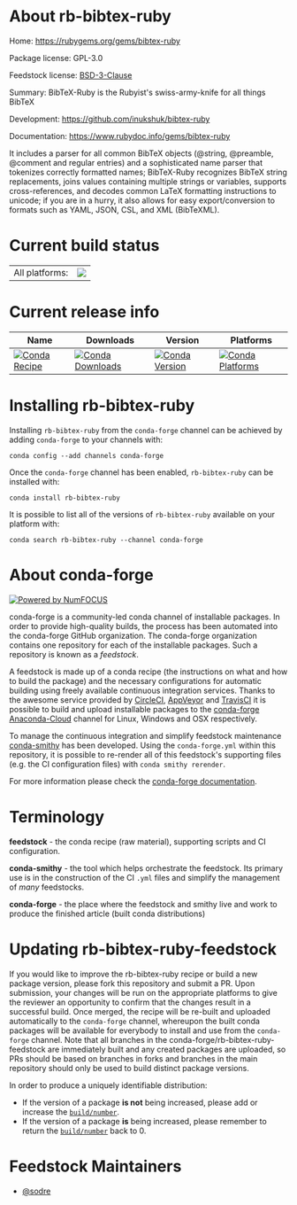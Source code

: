 About rb-bibtex-ruby
====================

Home: https://rubygems.org/gems/bibtex-ruby

Package license: GPL-3.0

Feedstock license: [BSD-3-Clause](https://github.com/conda-forge/rb-bibtex-ruby-feedstock/blob/master/LICENSE.txt)

Summary: BibTeX-Ruby is the Rubyist's swiss-army-knife for all things BibTeX

Development: https://github.com/inukshuk/bibtex-ruby

Documentation: https://www.rubydoc.info/gems/bibtex-ruby

It includes a parser for all common BibTeX objects (@string, @preamble,
@comment and regular entries) and a sophisticated name parser that tokenizes
correctly formatted names; BibTeX-Ruby recognizes BibTeX string replacements,
joins values containing multiple strings or variables, supports
cross-references, and decodes common LaTeX formatting instructions to unicode;
if you are in a hurry, it also allows for easy export/conversion to formats
such as YAML, JSON, CSL, and XML (BibTeXML).


Current build status
====================


<table><tr><td>All platforms:</td>
    <td>
      <a href="https://dev.azure.com/conda-forge/feedstock-builds/_build/latest?definitionId=7648&branchName=master">
        <img src="https://dev.azure.com/conda-forge/feedstock-builds/_apis/build/status/rb-bibtex-ruby-feedstock?branchName=master">
      </a>
    </td>
  </tr>
</table>

Current release info
====================

| Name | Downloads | Version | Platforms |
| --- | --- | --- | --- |
| [![Conda Recipe](https://img.shields.io/badge/recipe-rb--bibtex--ruby-green.svg)](https://anaconda.org/conda-forge/rb-bibtex-ruby) | [![Conda Downloads](https://img.shields.io/conda/dn/conda-forge/rb-bibtex-ruby.svg)](https://anaconda.org/conda-forge/rb-bibtex-ruby) | [![Conda Version](https://img.shields.io/conda/vn/conda-forge/rb-bibtex-ruby.svg)](https://anaconda.org/conda-forge/rb-bibtex-ruby) | [![Conda Platforms](https://img.shields.io/conda/pn/conda-forge/rb-bibtex-ruby.svg)](https://anaconda.org/conda-forge/rb-bibtex-ruby) |

Installing rb-bibtex-ruby
=========================

Installing `rb-bibtex-ruby` from the `conda-forge` channel can be achieved by adding `conda-forge` to your channels with:

```
conda config --add channels conda-forge
```

Once the `conda-forge` channel has been enabled, `rb-bibtex-ruby` can be installed with:

```
conda install rb-bibtex-ruby
```

It is possible to list all of the versions of `rb-bibtex-ruby` available on your platform with:

```
conda search rb-bibtex-ruby --channel conda-forge
```


About conda-forge
=================

[![Powered by NumFOCUS](https://img.shields.io/badge/powered%20by-NumFOCUS-orange.svg?style=flat&colorA=E1523D&colorB=007D8A)](http://numfocus.org)

conda-forge is a community-led conda channel of installable packages.
In order to provide high-quality builds, the process has been automated into the
conda-forge GitHub organization. The conda-forge organization contains one repository
for each of the installable packages. Such a repository is known as a *feedstock*.

A feedstock is made up of a conda recipe (the instructions on what and how to build
the package) and the necessary configurations for automatic building using freely
available continuous integration services. Thanks to the awesome service provided by
[CircleCI](https://circleci.com/), [AppVeyor](https://www.appveyor.com/)
and [TravisCI](https://travis-ci.com/) it is possible to build and upload installable
packages to the [conda-forge](https://anaconda.org/conda-forge)
[Anaconda-Cloud](https://anaconda.org/) channel for Linux, Windows and OSX respectively.

To manage the continuous integration and simplify feedstock maintenance
[conda-smithy](https://github.com/conda-forge/conda-smithy) has been developed.
Using the ``conda-forge.yml`` within this repository, it is possible to re-render all of
this feedstock's supporting files (e.g. the CI configuration files) with ``conda smithy rerender``.

For more information please check the [conda-forge documentation](https://conda-forge.org/docs/).

Terminology
===========

**feedstock** - the conda recipe (raw material), supporting scripts and CI configuration.

**conda-smithy** - the tool which helps orchestrate the feedstock.
                   Its primary use is in the construction of the CI ``.yml`` files
                   and simplify the management of *many* feedstocks.

**conda-forge** - the place where the feedstock and smithy live and work to
                  produce the finished article (built conda distributions)


Updating rb-bibtex-ruby-feedstock
=================================

If you would like to improve the rb-bibtex-ruby recipe or build a new
package version, please fork this repository and submit a PR. Upon submission,
your changes will be run on the appropriate platforms to give the reviewer an
opportunity to confirm that the changes result in a successful build. Once
merged, the recipe will be re-built and uploaded automatically to the
`conda-forge` channel, whereupon the built conda packages will be available for
everybody to install and use from the `conda-forge` channel.
Note that all branches in the conda-forge/rb-bibtex-ruby-feedstock are
immediately built and any created packages are uploaded, so PRs should be based
on branches in forks and branches in the main repository should only be used to
build distinct package versions.

In order to produce a uniquely identifiable distribution:
 * If the version of a package **is not** being increased, please add or increase
   the [``build/number``](https://conda.io/docs/user-guide/tasks/build-packages/define-metadata.html#build-number-and-string).
 * If the version of a package **is** being increased, please remember to return
   the [``build/number``](https://conda.io/docs/user-guide/tasks/build-packages/define-metadata.html#build-number-and-string)
   back to 0.

Feedstock Maintainers
=====================

* [@sodre](https://github.com/sodre/)

